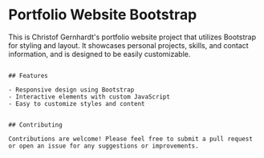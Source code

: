 # Portfolio Website Bootstrap

This is Christof Gernhardt's portfolio website project that utilizes Bootstrap for styling and layout. It showcases personal projects, skills, and contact information, and is designed to be easily customizable.


```

## Features

- Responsive design using Bootstrap
- Interactive elements with custom JavaScript
- Easy to customize styles and content


## Contributing

Contributions are welcome! Please feel free to submit a pull request or open an issue for any suggestions or improvements.
